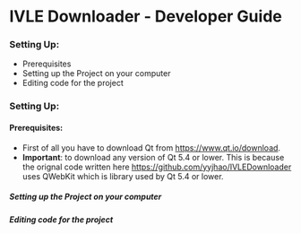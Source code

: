 # IVLE Downloader - Developer Guide
### Setting Up:
* Prerequisites
* Setting up the Project on your computer
* Editing code for the project


### Setting Up:
#### Prerequisites:
  * First of all you have to download Qt from https://www.qt.io/download. 
  * **Important**: to download any version of Qt 5.4 or lower. This is because the orignal code written here https://github.com/yyjhao/IVLEDownloader uses QWebKit which is library used by Qt 5.4 or lower.
##### Setting up the Project on your computer
  
##### Editing code for the project
